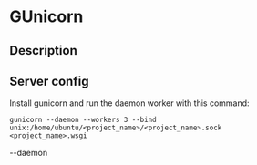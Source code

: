 # GUnicorn

## Description

## Server config
Install gunicorn and run the daemon worker with this command:

    gunicorn --daemon --workers 3 --bind unix:/home/ubuntu/<project_name>/<project_name>.sock <project_name>.wsgi

\-\-daemon
<!--stackedit_data:
eyJoaXN0b3J5IjpbMTg1Mzg4OTYwOCw3MzA5OTgxMTZdfQ==
-->